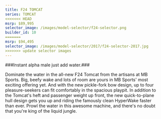 ```yaml
---
title: F24 TOMCAT
series: TOMCAT
<<<<<<< HEAD
msrp: $89,995
selector_image: /images/model-selector/f24-selector.png
builder_id: 10
=======
msrp: $94,495
selector_image: /images/model-selector/2017/f24-selector-2017.jpg
>>>>>>> update selector images
---
```

###Instant alpha male just add water.###

Dominate the water in the all-new F24 Tomcat from the artisans at MB Sports. Big, beefy wake and lots of room are yours in MB Sports' most exciting offering yet. And with the new pickle-fork bow design, up to four pleasure-seekers can fit comfortably in the spacious playpit. In addition to the Tomcat's heft and passenger weight up front, the new quick-to-plane hull design gets you up and riding the famously clean HyperWake faster than ever. Prowl the water in this awesome machine, and there's no doubt that you're king of the liquid jungle.
